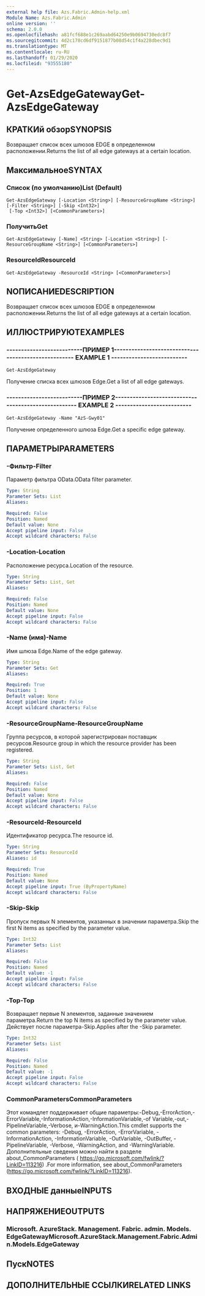 ```yaml
---
external help file: Azs.Fabric.Admin-help.xml
Module Name: Azs.Fabric.Admin
online version: ''
schema: 2.0.0
ms.openlocfilehash: a81fcf688e1c269aabd64250e9b0694730edc8f7
ms.sourcegitcommit: 4d2c178cd6df9151877b08d54c1f4a228dbec9d1
ms.translationtype: MT
ms.contentlocale: ru-RU
ms.lasthandoff: 01/29/2020
ms.locfileid: "93555180"
---
```

# <span data-ttu-id="4111f-101">Get-AzsEdgeGateway</span><span class="sxs-lookup"><span data-stu-id="4111f-101">Get-AzsEdgeGateway</span></span>

## <span data-ttu-id="4111f-102">КРАТКИй обзор</span><span class="sxs-lookup"><span data-stu-id="4111f-102">SYNOPSIS</span></span>
<span data-ttu-id="4111f-103">Возвращает список всех шлюзов EDGE в определенном расположении.</span><span class="sxs-lookup"><span data-stu-id="4111f-103">Returns the list of all edge gateways at a certain location.</span></span>

## <span data-ttu-id="4111f-104">Максимальное</span><span class="sxs-lookup"><span data-stu-id="4111f-104">SYNTAX</span></span>

### <span data-ttu-id="4111f-105">Список (по умолчанию)</span><span class="sxs-lookup"><span data-stu-id="4111f-105">List (Default)</span></span>
```
Get-AzsEdgeGateway [-Location <String>] [-ResourceGroupName <String>] [-Filter <String>] [-Skip <Int32>]
 [-Top <Int32>] [<CommonParameters>]
```

### <span data-ttu-id="4111f-106">Получить</span><span class="sxs-lookup"><span data-stu-id="4111f-106">Get</span></span>
```
Get-AzsEdgeGateway [-Name] <String> [-Location <String>] [-ResourceGroupName <String>] [<CommonParameters>]
```

### <span data-ttu-id="4111f-107">ResourceId</span><span class="sxs-lookup"><span data-stu-id="4111f-107">ResourceId</span></span>
```
Get-AzsEdgeGateway -ResourceId <String> [<CommonParameters>]
```

## <span data-ttu-id="4111f-108">NОПИСАНИЕ</span><span class="sxs-lookup"><span data-stu-id="4111f-108">DESCRIPTION</span></span>
<span data-ttu-id="4111f-109">Возвращает список всех шлюзов EDGE в определенном расположении.</span><span class="sxs-lookup"><span data-stu-id="4111f-109">Returns the list of all edge gateways at a certain location.</span></span>

## <span data-ttu-id="4111f-110">ИЛЛЮСТРИРУЮТ</span><span class="sxs-lookup"><span data-stu-id="4111f-110">EXAMPLES</span></span>

### <span data-ttu-id="4111f-111">--------------------------ПРИМЕР 1--------------------------</span><span class="sxs-lookup"><span data-stu-id="4111f-111">-------------------------- EXAMPLE 1 --------------------------</span></span>
```
Get-AzsEdgeGateway
```

<span data-ttu-id="4111f-112">Получение списка всех шлюзов Edge.</span><span class="sxs-lookup"><span data-stu-id="4111f-112">Get a list of all edge gateways.</span></span>

### <span data-ttu-id="4111f-113">--------------------------ПРИМЕР 2--------------------------</span><span class="sxs-lookup"><span data-stu-id="4111f-113">-------------------------- EXAMPLE 2 --------------------------</span></span>
```
Get-AzsEdgeGateway -Name "AzS-Gwy01"
```

<span data-ttu-id="4111f-114">Получение определенного шлюза Edge.</span><span class="sxs-lookup"><span data-stu-id="4111f-114">Get a specific edge gateway.</span></span>

## <span data-ttu-id="4111f-115">ПАРАМЕТРЫ</span><span class="sxs-lookup"><span data-stu-id="4111f-115">PARAMETERS</span></span>

### <span data-ttu-id="4111f-116">-Фильтр</span><span class="sxs-lookup"><span data-stu-id="4111f-116">-Filter</span></span>
<span data-ttu-id="4111f-117">Параметр фильтра OData.</span><span class="sxs-lookup"><span data-stu-id="4111f-117">OData filter parameter.</span></span>

```yaml
Type: String
Parameter Sets: List
Aliases: 

Required: False
Position: Named
Default value: None
Accept pipeline input: False
Accept wildcard characters: False
```

### <span data-ttu-id="4111f-118">-Location</span><span class="sxs-lookup"><span data-stu-id="4111f-118">-Location</span></span>
<span data-ttu-id="4111f-119">Расположение ресурса.</span><span class="sxs-lookup"><span data-stu-id="4111f-119">Location of the resource.</span></span>

```yaml
Type: String
Parameter Sets: List, Get
Aliases: 

Required: False
Position: Named
Default value: None
Accept pipeline input: False
Accept wildcard characters: False
```

### <span data-ttu-id="4111f-120">-Name (имя)</span><span class="sxs-lookup"><span data-stu-id="4111f-120">-Name</span></span>
<span data-ttu-id="4111f-121">Имя шлюза Edge.</span><span class="sxs-lookup"><span data-stu-id="4111f-121">Name of the edge gateway.</span></span>

```yaml
Type: String
Parameter Sets: Get
Aliases: 

Required: True
Position: 1
Default value: None
Accept pipeline input: False
Accept wildcard characters: False
```

### <span data-ttu-id="4111f-122">-ResourceGroupName</span><span class="sxs-lookup"><span data-stu-id="4111f-122">-ResourceGroupName</span></span>
<span data-ttu-id="4111f-123">Группа ресурсов, в которой зарегистрирован поставщик ресурсов.</span><span class="sxs-lookup"><span data-stu-id="4111f-123">Resource group in which the resource provider has been registered.</span></span>

```yaml
Type: String
Parameter Sets: List, Get
Aliases: 

Required: False
Position: Named
Default value: None
Accept pipeline input: False
Accept wildcard characters: False
```

### <span data-ttu-id="4111f-124">-ResourceId</span><span class="sxs-lookup"><span data-stu-id="4111f-124">-ResourceId</span></span>
<span data-ttu-id="4111f-125">Идентификатор ресурса.</span><span class="sxs-lookup"><span data-stu-id="4111f-125">The resource id.</span></span>

```yaml
Type: String
Parameter Sets: ResourceId
Aliases: id

Required: True
Position: Named
Default value: None
Accept pipeline input: True (ByPropertyName)
Accept wildcard characters: False
```

### <span data-ttu-id="4111f-126">-Skip</span><span class="sxs-lookup"><span data-stu-id="4111f-126">-Skip</span></span>
<span data-ttu-id="4111f-127">Пропуск первых N элементов, указанных в значении параметра.</span><span class="sxs-lookup"><span data-stu-id="4111f-127">Skip the first N items as specified by the parameter value.</span></span>

```yaml
Type: Int32
Parameter Sets: List
Aliases: 

Required: False
Position: Named
Default value: -1
Accept pipeline input: False
Accept wildcard characters: False
```

### <span data-ttu-id="4111f-128">-Top</span><span class="sxs-lookup"><span data-stu-id="4111f-128">-Top</span></span>
<span data-ttu-id="4111f-129">Возвращает первые N элементов, заданные значением параметра.</span><span class="sxs-lookup"><span data-stu-id="4111f-129">Return the top N items as specified by the parameter value.</span></span>
<span data-ttu-id="4111f-130">Действует после параметра-Skip.</span><span class="sxs-lookup"><span data-stu-id="4111f-130">Applies after the -Skip parameter.</span></span>

```yaml
Type: Int32
Parameter Sets: List
Aliases: 

Required: False
Position: Named
Default value: -1
Accept pipeline input: False
Accept wildcard characters: False
```

### <span data-ttu-id="4111f-131">CommonParameters</span><span class="sxs-lookup"><span data-stu-id="4111f-131">CommonParameters</span></span>
<span data-ttu-id="4111f-132">Этот командлет поддерживает общие параметры:-Debug,-ErrorAction,-ErrorVariable,-InformationAction,-InformationVariable,-of Variable,-out,-PipelineVariable,-Verbose, и-WarningAction.</span><span class="sxs-lookup"><span data-stu-id="4111f-132">This cmdlet supports the common parameters: -Debug, -ErrorAction, -ErrorVariable, -InformationAction, -InformationVariable, -OutVariable, -OutBuffer, -PipelineVariable, -Verbose, -WarningAction, and -WarningVariable.</span></span> <span data-ttu-id="4111f-133">Дополнительные сведения можно найти в разделе about_CommonParameters ( https://go.microsoft.com/fwlink/?LinkID=113216) .</span><span class="sxs-lookup"><span data-stu-id="4111f-133">For more information, see about_CommonParameters (https://go.microsoft.com/fwlink/?LinkID=113216).</span></span>

## <span data-ttu-id="4111f-134">ВХОДНЫЕ данные</span><span class="sxs-lookup"><span data-stu-id="4111f-134">INPUTS</span></span>

## <span data-ttu-id="4111f-135">НАПРЯЖЕНИЕ</span><span class="sxs-lookup"><span data-stu-id="4111f-135">OUTPUTS</span></span>

### <span data-ttu-id="4111f-136">Microsoft. AzureStack. Management. Fabric. admin. Models. EdgeGateway</span><span class="sxs-lookup"><span data-stu-id="4111f-136">Microsoft.AzureStack.Management.Fabric.Admin.Models.EdgeGateway</span></span>

## <span data-ttu-id="4111f-137">Пуск</span><span class="sxs-lookup"><span data-stu-id="4111f-137">NOTES</span></span>

## <span data-ttu-id="4111f-138">ДОПОЛНИТЕЛЬНЫЕ ССЫЛКИ</span><span class="sxs-lookup"><span data-stu-id="4111f-138">RELATED LINKS</span></span>

